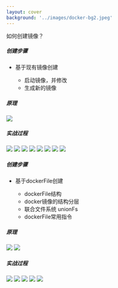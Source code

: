 ```yaml
---
layout: cover
background: '../images/docker-bg2.jpeg'
---
```


<space class="font-800 text-black my-2">如何创建镜像？</space>

<div class="flex gap-5">
  <div>
  <h5>创建步骤</h5>
  <ul class="w-50 h-20  rounded-lg bg-slate-50 text-black   p-2 overflow-hidden">
    <li class="text-sm font-bold">基于现有镜像创建</li>
    <ul class="text-xs font-bold px-4">
      <li>启动镜像，并修改</li>
      <li>生成新的镜像</li>
    </ul>
  </ul>
  </div>


  <div>
    <h5>原理</h5>
    <Image class="w-80 h-50 bg-white py-2 px-2 rounded" src="../images/docker命令实战/nginx-create-image09.png" />
  </div>

  <div>
    <h5>实战过程</h5>
    <carousel arrow draggable class="w-80 h-45">
      <Image class="w-100 rounded" src="../images/docker命令实战/nginx-create-image01.png" />
      <Image class="w-100 rounded" src="../images/docker命令实战/nginx-create-image05.png" />
      <Image class="w-100 rounded" src="../images/docker命令实战/nginx-create-image02.png" />
      <Image class="w-100 rounded" src="../images/docker命令实战/nginx-create-image03.png" />
      <Image class="w-100 rounded" src="../images/docker命令实战/nginx-create-image04.png" />
      <Image class="w-100 rounded" src="../images/docker命令实战/nginx-create-image08.png" />
      <Image class="w-100 rounded" src="../images/docker命令实战/nginx-create-image06.png" />
      <Image class="w-100 rounded" src="../images/docker命令实战/nginx-create-image07.png" />
    </carousel>
  </div>

</div>

<div class="w-300 border-1 border-dashed my-2 "></div>

<div class="flex my-2  gap-5">

  <div>
    <h5>创建步骤</h5>
    <ul class="w-50 bg-lime-200 rounded  text-black p-2 overflow-hidden ">
      <li class="text-sm font-bold">基于dockerFile创建</li>
      <ul class="text-xs font-bold px-4">
        <li>dockerFile结构</li>
        <li>docker镜像的结构分层</li>
        <li>联合文件系统 unionFs</li>
        <li>dockerFile常用指令</li>
      </ul>
    </ul>
  </div>

  <div>
    <h5>原理</h5>
    <carousel arrow draggable class="w-80 h-45">
      <Image class="w-100 rounded" src="../images/docker命令实战/nginx-dockerfile-image01.webp" />
      <Image class="w-100 bg-white py-2 px-2 rounded" src="../images/docker命令实战/nginx-dockerfile-image02.png" />
    </carousel>
  </div>

  <div>
    <h5>实战过程</h5>
    <carousel arrow draggable class="w-80 h-45">
      <Image class="w-100 rounded" src="../images/docker命令实战/dockerfile-01.png" />
      <Image class="w-100 rounded" src="../images/docker命令实战/dockerfile-02.png" />
      <Image class="w-100 rounded" src="../images/docker命令实战/dockerfile-03.png" />
      <Image class="w-100 rounded" src="../images/docker命令实战/dockerfile-04.png" />
      <Image class="w-100 rounded" src="../images/docker命令实战/dockerfile-05.png" />
    </carousel>
  </div>

</div>


  